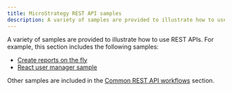 ```yaml
---
title: MicroStrategy REST API samples
description: A variety of samples are provided to illustrate how to use REST APIs
---
```


A variety of samples are provided to illustrate how to use REST APIs. For example, this section includes the following samples:

- [Create reports on the fly](create-reports-on-the-fly.md)
- [React user manager sample](react-user-manage-sample.md)

Other samples are included in the [Common REST API workflows](../common-workflows/common-workflows.md) section.
